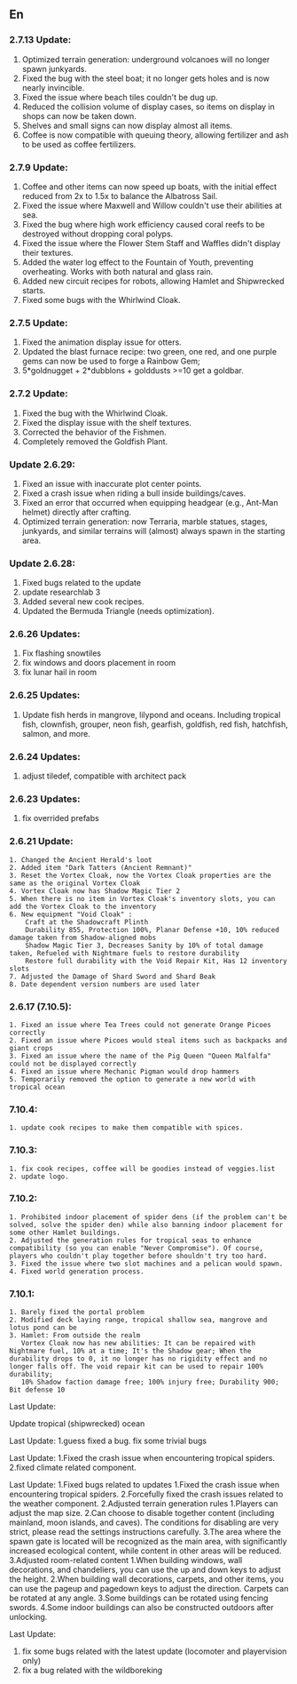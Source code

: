 ## En

### 2.7.13 Update:

1. Optimized terrain generation: underground volcanoes will no longer spawn junkyards.
2. Fixed the bug with the steel boat; it no longer gets holes and is now nearly invincible.
3. Fixed the issue where beach tiles couldn't be dug up.
4. Reduced the collision volume of display cases, so items on display in shops can now be taken down.
5. Shelves and small signs can now display almost all items.
6. Coffee is now compatible with queuing theory, allowing fertilizer and ash to be used as coffee fertilizers.

### 2.7.9 Update:

1. Coffee and other items can now speed up boats, with the initial effect reduced from 2x to 1.5x to balance the Albatross Sail.
2. Fixed the issue where Maxwell and Willow couldn't use their abilities at sea.
3. Fixed the bug where high work efficiency caused coral reefs to be destroyed without dropping coral polyps.
4. Fixed the issue where the Flower Stem Staff and Waffles didn't display their textures.
5. Added the water log effect to the Fountain of Youth, preventing overheating. Works with both natural and glass rain.
6. Added new circuit recipes for robots, allowing Hamlet and Shipwrecked starts.
7. Fixed some bugs with the Whirlwind Cloak.

### 2.7.5 Update:

1. Fixed the animation display issue for otters.
2. Updated the blast furnace recipe: two green, one red, and one purple gems can now be used to forge a Rainbow Gem;
3. 5\*goldnugget + 2\*dubblons + golddusts >=10 get a goldbar.


### 2.7.2 Update:

1. Fixed the bug with the Whirlwind Cloak.
2. Fixed the display issue with the shelf textures.
3. Corrected the behavior of the Fishmen.
4. Completely removed the Goldfish Plant.

### Update 2.6.29:

1. Fixed an issue with inaccurate plot center points.
2. Fixed a crash issue when riding a bull inside buildings/caves.
3. Fixed an error that occurred when equipping headgear (e.g., Ant-Man helmet) directly after crafting.
4. Optimized terrain generation: now Terraria, marble statues, stages, junkyards, and similar terrains will (almost) always spawn in the starting area.

### Update 2.6.28:

1. Fixed bugs related to the update
2. update researchlab 3
3. Added several new cook recipes.
4. Updated the Bermuda Triangle (needs optimization).

### 2.6.26 Updates:

1. Fix flashing snowtiles
2. fix windows and doors placement in room
3. fix lunar hail in room

### 2.6.25 Updates:

1. Update fish herds in mangrove, lilypond and oceans.
Including tropical fish, clownfish, grouper, neon fish, gearfish, goldfish, red fish, hatchfish, salmon, and more.


### 2.6.24 Updates:

1. adjust tiledef, compatible with architect pack

### 2.6.23 Updates:

1. fix overrided prefabs

### 2.6.21 Update:

	1. Changed the Ancient Herald's loot
	2. Added item "Dark Tatters (Ancient Remnant)"
	3. Reset the Vortex Cloak, now the Vortex Cloak properties are the same as the original Vortex Cloak
	4. Vortex Cloak now has Shadow Magic Tier 2
	5. When there is no item in Vortex Cloak's inventory slots, you can add the Vortex Cloak to the inventory
	6. New equipment "Void Cloak" :
		Craft at the Shadowcraft Plinth
		Durability 855, Protection 100%, Planar Defense +10, 10% reduced damage taken from Shadow-aligned mobs
		Shadow Magic Tier 3, Decreases Sanity by 10% of total damage taken,	Refueled with Nightmare fuels to restore durability
		Restore full durability with the Void Repair Kit, Has 12 inventory slots
	7. Adjusted the Damage of Shard Sword and Shard Beak
	8. Date dependent version numbers are used later

### 2.6.17 (7.10.5):

    1. Fixed an issue where Tea Trees could not generate Orange Picoes correctly
    2. Fixed an issue where Picoes would steal items such as backpacks and giant crops
    3. Fixed an issue where the name of the Pig Queen "Queen Malfalfa" could not be displayed correctly
    4. Fixed an issue where Mechanic Pigman would drop hammers
	5. Temporarily removed the option to generate a new world with tropical ocean

### 7.10.4:
    1. update cook recipes to make them compatible with spices.

### 7.10.3:
    1. fix cook recipes, coffee will be goodies instead of veggies.list
    2. update logo.

### 7.10.2:
    1. Prohibited indoor placement of spider dens (if the problem can't be solved, solve the spider den) while also banning indoor placement for some other Hamlet buildings.
    2. Adjusted the generation rules for tropical seas to enhance compatibility (so you can enable "Never Compromise"). Of course, players who couldn't play together before shouldn't try too hard.
    3. Fixed the issue where two slot machines and a pelican would spawn.
    4. Fixed world generation process.

### 7.10.1:
    1. Barely fixed the portal problem
    2. Modified deck laying range, tropical shallow sea, mangrove and lotus pond can be
    3. Hamlet: From outside the realm
       Vortex Cloak now has new abilities: It can be repaired with Nightmare fuel, 10% at a time; It's the Shadow gear; When the durability drops to 0, it no longer has no rigidity effect and no longer falls off. The void repair kit can be used to repair 100% durability;
       10% Shadow faction damage free; 100% injury free; Durability 900; Bit defense 10

Last Update:

Update tropical (shipwrecked) ocean

Last Update:
1.guess fixed a bug. fix some trivial bugs

Last Update:
1.Fixed the crash issue when encountering tropical spiders.
2.fixed climate related component.

Last Update:
1.Fixed bugs related to updates
	1.Fixed the crash issue when encountering tropical spiders.
	2.Forcefully fixed the crash issues related to the weather component.
2.Adjusted terrain generation rules
	1.Players can adjust the map size.
	2.Can choose to disable together content (including mainland, moon islands, and caves). The conditions for disabling are very strict, please read the settings instructions carefully.
	3.The area where the spawn gate is located will be recognized as the main area, with significantly increased ecological content, while content in other areas will be reduced.
3.Adjusted room-related content
	1.When building windows, wall decorations, and chandeliers, you can use the up and down keys to adjust the height.
	2.When building wall decorations, carpets, and other items, you can use the pageup and pagedown keys to adjust the direction. Carpets can be rotated at any angle.
	3.Some buildings can be rotated using fencing swords.
	4.Some indoor buildings can also be constructed outdoors after unlocking.

Last Update:
1. fix some bugs related with the latest update (locomoter and playervision only)
2. fix a bug related with the wildboreking